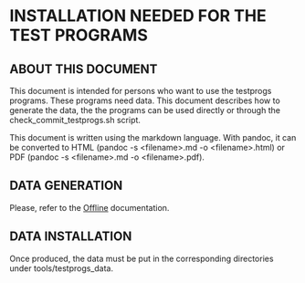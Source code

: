 # INSTALLATION NEEDED FOR THE TEST PROGRAMS

## ABOUT THIS DOCUMENT 

This document is intended for persons who want to use the testprogs programs.
These programs need data. This document describes how to generate the data, the the programs can be used directly or through the check\_commit\_testprogs.sh script.

This document is written using the markdown language. With pandoc, it can be converted to HTML (pandoc -s \<filename\>.md -o \<filename\>.html) or PDF (pandoc -s \<filename\>.md -o \<filename\>.pdf). 


## DATA GENERATION

Please, refer to the [Offline](../docs/Offline.md) documentation.

## DATA INSTALLATION

Once produced, the data must be put in the corresponding directories under tools/testprogs\_data.
